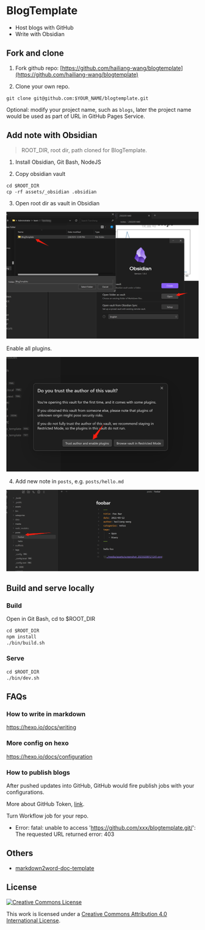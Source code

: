 # BlogTemplate

* Host blogs with GitHub
* Write with Obsidian

## Fork and clone

1) Fork github repo: [https://github.com/hailiang-wang/blogtemplate](https://github.com/hailiang-wang/blogtemplate)

2) Clone your own repo.

```
git clone git@github.com:$YOUR_NAME/blogtemplate.git
```

Optional: modify your project name, such as `blogs`, later the project name would be used as part of URL in GitHub Pages Service.

## Add note with Obsidian

> ROOT_DIR, root dir, path cloned for BlogTemplate.

1. Install Obsidian, Git Bash, NodeJS

2. Copy obsidian vault

```
cd $ROOT_DIR
cp -rf assets/_obsidian .obsidian
```

3. Open root dir as vault in Obsidian


![Alt text](./assets/screenshot_20250208121046.png)

Enable all plugins.

![Alt text](./assets/screenshot_20250208121133.png)

4. Add new note in `posts`, e.g. `posts/hello.md`

![Alt text](./assets/screenshot_20250208123950.png)

## Build and serve locally

### Build

Open in Git Bash, cd to $ROOT_DIR

```
cd $ROOT_DIR
npm install 
./bin/build.sh
```


### Serve

```
cd $ROOT_DIR
./bin/dev.sh
```

## FAQs

### How to write in markdown

https://hexo.io/docs/writing

### More config on hexo

https://hexo.io/docs/configuration

### How to publish blogs

After pushed updates into GitHub, GitHub would fire publish jobs with your configurations.

More about GitHub Token, [link](https://docs.github.com/en/actions/security-for-github-actions/security-guides/automatic-token-authentication#using-the-github_token-in-a-workflow).

Turn Workflow job for your repo.

* Error:  fatal: unable to access 'https://github.com/xxx/blogtemplate.git/': The requested URL returned error: 403



## Others

* [markdown2word-doc-template](https://github.com/hailiang-wang/markdown2word-doc-template)


## License

[![Creative Commons License](https://i.creativecommons.org/l/by/4.0/88x31.png)](http://creativecommons.org/licenses/by/4.0/)

This work is licensed under a [Creative Commons Attribution 4.0 International License](http://creativecommons.org/licenses/by/4.0/).

